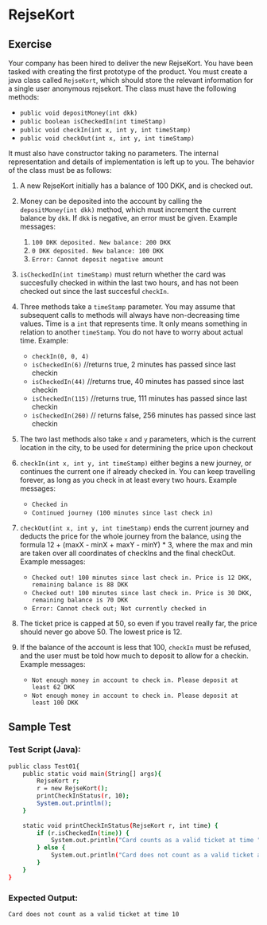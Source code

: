 # RejseKort

## Exercise
Your company has been hired to deliver the new RejseKort. You have been tasked with creating the first prototype of the product. You must create a java class called `RejseKort`, which should store the relevant information for a single user anonymous rejsekort. The class must have the following methods:

* `public void depositMoney(int dkk)`
* `public boolean isCheckedIn(int timeStamp)`
* `public void checkIn(int x, int y, int timeStamp)`
* `public void checkOut(int x, int y, int timeStamp)`

It must also have constructor taking no parameters. The internal representation and details of implementation is left up to you. The behavior of the class must be as follows:

1. A new RejseKort initially has a balance of 100 DKK, and is checked out.
2. Money can be deposited into the account by calling the `depositMoney(int dkk)` method, which must increment the current balance by `dkk`. If `dkk` is negative, an error must be given. Example messages:
    1. `100 DKK deposited. New balance: 200 DKK`
    2. `0 DKK deposited. New balance: 100 DKK`
    3. `Error: Cannot deposit negative amount`

3. `isCheckedIn(int timeStamp)` must return whether the card was succesfully checked in within the last two hours, and has not been checked out since the last succesful `checkIn`.
4. Three methods take a `timeStamp` parameter. You may assume that subsequent calls to methods will always have non-decreasing time values. Time is a `int` that represents time. It only means something in relation to another `timeStamp`. You do not have to worry about actual time.
Example:
    * `checkIn(0, 0, 4)`
    * `isCheckedIn(6)` //returns true, 2 minutes has passed since last checkin
    * `isCheckedIn(44)` //returns true, 40 minutes has passed since last checkin
    * `isCheckedIn(115)` //returns true, 111 minutes has passed since last checkin
    * `isCheckedIn(260)` // returns false, 256 minutes has passed since last checkin

5. The two last methods also take `x` and `y` parameters, which is the current location in the city, to be used for determining the price upon checkout
6. `checkIn(int x, int y, int timeStamp)` either begins a new journey, or continues the current one if already checked in. You can keep travelling forever, as long as you check in at least every two hours. Example messages:
    * `Checked in`
    * `Continued journey (100 minutes since last check in)`

7. `checkOut(int x, int y, int timeStamp)` ends the current journey and deducts the price for the whole journey from the balance, using the formula 12 + (maxX - minX + maxY - minY) * 3, where the max and min are taken over all coordinates of checkIns and the final checkOut. Example messages:
    * `Checked out! 100 minutes since last check in. Price is 12 DKK, remaining balance is 88 DKK`
    * `Checked out! 100 minutes since last check in. Price is 30 DKK, remaining balance is 70 DKK`
    * `Error: Cannot check out; Not currently checked in`

8. The ticket price is capped at 50, so even if you travel really far, the price should never go above 50. The lowest price is 12.
9. If the balance of the account is less that 100, `checkIn` must be refused, and the user must be told how much to deposit to allow for a checkin. Example messages:
    * `Not enough money in account to check in. Please deposit at least 62 DKK`
    * `Not enough money in account to check in. Please deposit at least 100 DKK`

## Sample Test

### Test Script (Java):
```sh
public class Test01{
    public static void main(String[] args){
        RejseKort r;
        r = new RejseKort();
        printCheckInStatus(r, 10);
        System.out.println();
    }
    
    static void printCheckInStatus(RejseKort r, int time) {
        if (r.isCheckedIn(time)) {
            System.out.println("Card counts as a valid ticket at time " + time);
        } else {
            System.out.println("Card does not count as a valid ticket at time " + time);
        }
    }
}
```
### Expected Output:
```sh
Card does not count as a valid ticket at time 10
```